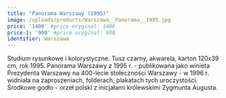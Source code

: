 ```yaml
---
title: "Panorama Warszawy (1995)"
image: /uploads/products/Warszawa__Panorama__1995.jpg
price: '1400' #price oryginal: 1400
price-1: '900' #price oryginal: 900
identifier: Warszawa
---
```


Studium rysunkowe i kolorystyczne. Tusz czarny, akwarela, karton 120x39 cm, rok 1995. Panorama Warszawy z 1995 r. - publikowana jako winieta Prezydenta Warszawy na 400-lecie stołeczności Warszawy - w 1996 r. widniała na zaproszeniach, folderach, plakatach tych uroczystości. Środkowe godło - orzeł polski z inicjałami królewskimi Zygmunta Augusta.
